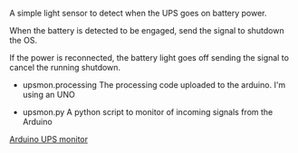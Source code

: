 A simple light sensor to detect when the UPS goes on battery power.

When the battery is detected to be engaged, send the signal to shutdown the OS.

If the power is reconnected, the battery light goes off sending the signal to cancel the running shutdown.

* upsmon.processing
The processing code uploaded to the arduino.  I'm using an UNO

* upsmon.py
A python script to monitor of incoming signals from the Arduino

[Arduino UPS monitor](https://flic.kr/p/BT4Y35)

